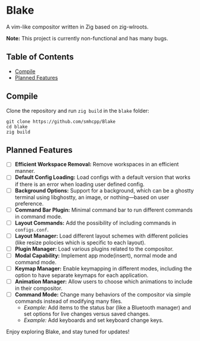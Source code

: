 # Blake

A vim-like compositor written in Zig based on zig-wlroots.

**Note:** This project is currently non-functional and has many bugs.

## Table of Contents
- [Compile](#Compile)
- [Planned Features](#planned-features)

## Compile

Clone the repository and run `zig build` in the `blake` folder:

```
git clone https://github.com/smhcpp/Blake 
cd blake
zig build
```
## Planned Features

- [ ] **Efficient Workspace Removal:** Remove workspaces in an efficient manner.
- [ ] **Default Config Loading:** Load configs with a default version that works if there is an error when loading user defined config.
- [ ] **Background Options:** Support for a background, which can be a ghostty terminal using libghostty, an image, or nothing—based on user preference.
- [ ] **Command Bar Plugin:** Minimal command bar to run different commands in command mode.
- [ ] **Layout Commands:** Add the possibility of including commands in `configs.conf`. 
- [ ] **Layout Manager:** Load different layout schemes with different policies (like resize polocies which is specific to each layout).
- [ ] **Plugin Manager:** Load various plugins related to the compositor.
- [ ] **Modal Capability:** Implement app mode(insert), normal mode and command mode.
- [ ] **Keymap Manager:** Enable keymapping in different modes, including the option to have separate keymaps for each application.
- [ ] **Animation Manager:** Allow users to choose which animations to include in their compositor.
- [ ] **Command Mode:** Change many behaviors of the compositor via simple commands instead of modifying many files.
  - *Example:* Add items to the status bar (like a Bluetooth manager) and set options for live changes versus saved changes.
  - *Example:* Add keyboards and set keyboard change keys.

Enjoy exploring Blake, and stay tuned for updates!
